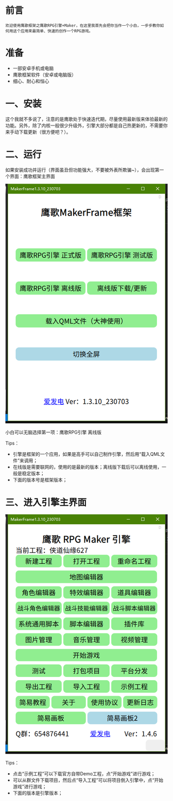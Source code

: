# 前言

    欢迎使用鹰歌框架之鹰歌RPG引擎+Maker，在这里我首先会把你当作一个小白，一步步教你如何用这个应用来最简单、快速的创作一个RPG游戏。

# 准备

* 一部安卓手机或电脑
* 鹰歌框架软件（安卓或电脑版）
* 细心、耐心和恒心

# 一、安装

  这个我就不多说了，注意的是鹰歌处于快速迭代期，尽量使用最新版来体验最新的功能。另外，除了内核一般很少升级外，引擎大部分都是自己热更新的，不需要你来手动下载更新（很方便吧？）。

# 二、运行

如果安装成功并运行（界面虽丑但功能强大，不要被外表所欺骗~），会出现第一个界面：鹰歌框架主界面

![1688900718680](image/main/1688900858750.png)

小白可以无脑选择第一项：鹰歌RPG引擎 离线版

Tips：

* 引擎是框架的一个应用，如果是高手可以自己制作引擎，然后用“载入QML文件”来调用；
* 在线版是需要联网的，使用的是最新的版本；离线版下载后可以离线使用，一般是稳定版本；
* 下面的版本号是框架版本；

# 三、进入引擎主界面

  ![1688900991409](image/main/1688900991409.png)

Tips：

* 点击“示例工程”可以下载官方自带Demo工程，点“开始游戏”进行游戏；
* 可以从群文件下载项目，然后点“导入工程”可以将项目倒入引擎中，点“开始游戏”进行游戏；
* 下面的版本是引擎版本；
